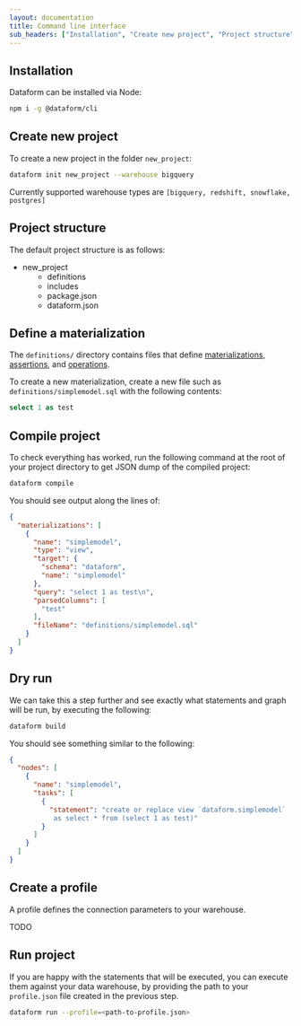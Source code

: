 ```yaml
---
layout: documentation
title: Command line interface
sub_headers: ["Installation", "Create new project", "Project structure", "Define a materialization", "Compile project", "Dry run", "Create a profile", "Run project"]
---
```


## Installation

Dataform can be installed via Node:

```bash
npm i -g @dataform/cli
```

## Create new project

To create a new project in the folder `new_project`:

```bash
dataform init new_project --warehouse bigquery
```

Currently supported warehouse types are `[bigquery, redshift, snowflake, postgres]`

## Project structure

The default project structure is as follows:

<div class="bp3-tree bp3-elevation-0">
  <ul class="bp3-tree-node-list bp3-tree-root">
    <li class="bp3-tree-node bp3-tree-node-expanded">
      <div class="bp3-tree-node-content">
        <span class="bp3-tree-node-caret bp3-tree-node-caret-open bp3-icon-standard"></span>
        <span class="bp3-tree-node-icon bp3-icon-standard bp3-icon-folder-close"></span>
        <span class="bp3-tree-node-label">new_project</span>
      </div>
      <ul class="bp3-tree-node-list" style="margin-left: 20px">
        <li class="bp3-tree-node">
          <div class="bp3-tree-node-content">
            <span class="bp3-tree-node-caret bp3-tree-node-caret-open bp3-icon-standard"></span>
            <span class="bp3-tree-node-icon bp3-icon-standard bp3-icon-folder-close"></span>
            <span class="bp3-tree-node-label">definitions</span>
          </div>
        </li>
        <li class="bp3-tree-node">
          <div class="bp3-tree-node-content">
            <span class="bp3-tree-node-caret bp3-tree-node-caret-open bp3-icon-standard"></span>
            <span class="bp3-tree-node-icon bp3-icon-standard bp3-icon-folder-close"></span>
            <span class="bp3-tree-node-label">includes</span>
          </div>
        </li>
        <li class="bp3-tree-node">
          <div class="bp3-tree-node-content">
            <span class="bp3-tree-node-caret-none bp3-icon-standard"></span>
            <span class="bp3-tree-node-icon bp3-icon-standard bp3-icon-document"></span>
            <span class="bp3-tree-node-label">package.json</span>
          </div>
        </li>
        <li class="bp3-tree-node">
          <div class="bp3-tree-node-content">
            <span class="bp3-tree-node-caret-none bp3-icon-standard"></span>
            <span class="bp3-tree-node-icon bp3-icon-standard bp3-icon-document"></span>
            <span class="bp3-tree-node-label">dataform.json</span>
          </div>
        </li>
      </ul>
    </li>
  </ul>
</div>

## Define a materialization

The `definitions/` directory contains files that define [materializations](/materializations), [assertions](/assertions), and [operations](/operations).

To create a new materialization, create a new file such as `definitions/simplemodel.sql` with the following contents:

```sql
select 1 as test
```

## Compile project

To check everything has worked, run the following command at the root of your project directory to get JSON dump of the compiled project:

```bash
dataform compile
```

You should see output along the lines of:

```json
{
  "materializations": [
    {
      "name": "simplemodel",
      "type": "view",
      "target": {
        "schema": "dataform",
        "name": "simplemodel"
      },
      "query": "select 1 as test\n",
      "parsedColumns": [
        "test"
      ],
      "fileName": "definitions/simplemodel.sql"
    }
  ]
}
```

## Dry run

We can take this a step further and see exactly what statements and graph will be run, by executing the following:

```bash
dataform build
```

You should see something similar to the following:

```json
{
  "nodes": [
    {
      "name": "simplemodel",
      "tasks": [
        {
          "statement": "create or replace view `dataform.simplemodel`
           as select * from (select 1 as test)"
        }
      ]
    }
  ]
}
```

## Create a profile

A profile defines the connection parameters to your warehouse.

TODO

## Run project

If you are happy with the statements that will be executed, you can execute them against your data warehouse, by providing the path to your `profile.json` file created in the previous step.

```bash
dataform run --profile=<path-to-profile.json>
```
